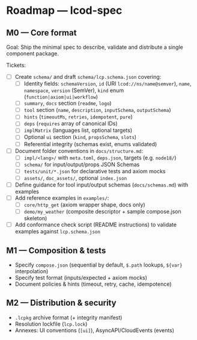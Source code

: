 # Roadmap — lcod-spec

## M0 — Core format

Goal: Ship the minimal spec to describe, validate and distribute a single component package.

Tickets:
- [ ] Create `schema/` and draft `schema/lcp.schema.json` covering:
  - [ ] Identity fields: `schemaVersion`, `id` (URI `lcod://ns/name@semver`), `name`, `namespace`, `version` (SemVer), `kind` enum (`function|axiom|ui|workflow`)
  - [ ] `summary`, `docs` section (`readme`, `logo`)
  - [ ] `tool` section (`name`, `description`, `inputSchema`, `outputSchema`)
  - [ ] `hints` (`timeoutMs`, `retries`, `idempotent`, `pure`)
  - [ ] `deps` (`requires` array of canonical IDs)
  - [ ] `implMatrix` (languages list, optional targets)
  - [ ] Optional `ui` section (`kind`, `propsSchema`, `slots`)
  - [ ] Referential integrity (schemas exist, enums validated)
- [ ] Document folder conventions in `docs/structure.md`:
  - [ ] `impl/<lang>/` with `meta.toml`, `deps.json`, targets (e.g. `node18/`)
  - [ ] `schema/` for input/output/props JSON Schemas
  - [ ] `tests/unit/*.json` for declarative tests and axiom mocks
  - [ ] `assets/`, `doc_assets/`, optional `index.json`
- [ ] Define guidance for tool input/output schemas (`docs/schemas.md`) with examples
- [ ] Add reference examples in `examples/`:
  - [ ] `core/http_get` (axiom wrapper shape, docs only)
  - [ ] `demo/my_weather` (composite descriptor + sample compose.json skeleton)
- [ ] Add conformance check script (README instructions) to validate examples against `lcp.schema.json`

## M1 — Composition & tests
- Specify `compose.json` (sequential by default, `$.path` lookups, `${var}` interpolation)
- Specify test format (inputs/expected + axiom mocks)
- Document policies & hints (timeout, retry, cache, idempotence)

## M2 — Distribution & security
- `.lcpkg` archive format (+ integrity manifest)
- Resolution lockfile (`lcp.lock`)
- Annexes: UI conventions (`[ui]`), AsyncAPI/CloudEvents (events)
